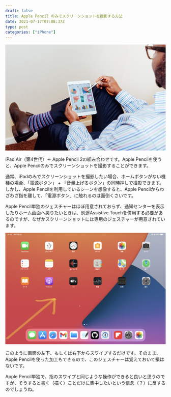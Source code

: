 ```yaml
---
draft: false
title: Apple Pencil のみでスクリーンショットを撮影する方法
date: 2021-07-17T07:08:37Z
type: post
categories: ["iPhone"]
---
```

![image](126028538-847a2217-2d16-4bc5-9507-39c5e0c9a393.jpeg)

iPad Air（第4世代）＋ Apple Pencil 2の組み合わせです。Apple Pencilを使うと、Apple Pencilのみでスクリーンショットを撮影することができます。

通常、iPadのみでスクリーンショットを撮影したい場合、ホームボタンがない機種の場合、「電源ボタン」 + 「音量上げるボタン」の同時押しで撮影できます。しかし、Apple Pencilを利用しているシーンを想像すると、Apple Pencilからわざわざ指を離して、「電源ボタン」に触れるのは面倒くさいです。

Apple Pencil単独のジェスチャーはほぼ用意されておらず、通知センターを表示したりホーム画面へ戻りたいときは、別途Assistive Touchを併用する必要があるのですが、なぜかスクリーンショットには専用のジェスチャーが用意されています。

![image](126028655-e78f9049-34b2-4542-a15b-93f6f6a28043.jpeg)

このように画面の左下、もしくは右下からスワイプするだけです。そのまま、Apple Pencilを使った加工もできるので、このジェスチャーは覚えておいて損はないです。

Apple Pencil単独で、指のスワイプと同じような操作ができると良いと思うのですが、そうすると書く（描く）ことだけに集中したいという信念（？）に反するのでしょうね。
